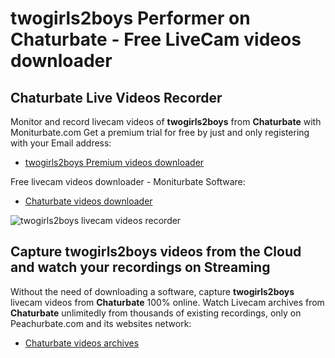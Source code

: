 # twogirls2boys Performer on Chaturbate - Free LiveCam videos downloader

## Chaturbate Live Videos Recorder

Monitor and record livecam videos of **twogirls2boys** from **Chaturbate** with Moniturbate.com
Get a premium trial for free by just and only registering with your Email address:
* [twogirls2boys Premium videos downloader](https://moniturbate.com/request-demo-licence-key.html)

Free livecam videos downloader - Moniturbate Software:
* [Chaturbate videos downloader](https://moniturbate.com/moniturbate-download-software.html)

![twogirls2boys livecam videos recorder](https://peachurnet.com/templates/moniturbate-software.png)


## Capture twogirls2boys videos from the Cloud and watch your recordings on Streaming

Without the need of downloading a software, capture **twogirls2boys** livecam videos from **Chaturbate** 100% online.
Watch Livecam archives from **Chaturbate** unlimitedly from thousands of existing recordings, only on Peachurbate.com and its websites network:
* [Chaturbate videos archives](https://peachurnet.com/)